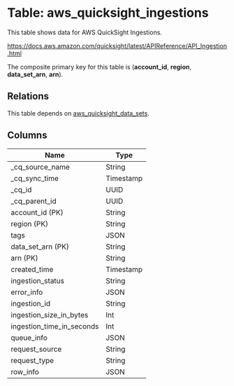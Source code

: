 # Table: aws_quicksight_ingestions

This table shows data for AWS QuickSight Ingestions.

https://docs.aws.amazon.com/quicksight/latest/APIReference/API_Ingestion.html

The composite primary key for this table is (**account_id**, **region**, **data_set_arn**, **arn**).

## Relations

This table depends on [aws_quicksight_data_sets](aws_quicksight_data_sets).

## Columns

| Name          | Type          |
| ------------- | ------------- |
|_cq_source_name|String|
|_cq_sync_time|Timestamp|
|_cq_id|UUID|
|_cq_parent_id|UUID|
|account_id (PK)|String|
|region (PK)|String|
|tags|JSON|
|data_set_arn (PK)|String|
|arn (PK)|String|
|created_time|Timestamp|
|ingestion_status|String|
|error_info|JSON|
|ingestion_id|String|
|ingestion_size_in_bytes|Int|
|ingestion_time_in_seconds|Int|
|queue_info|JSON|
|request_source|String|
|request_type|String|
|row_info|JSON|